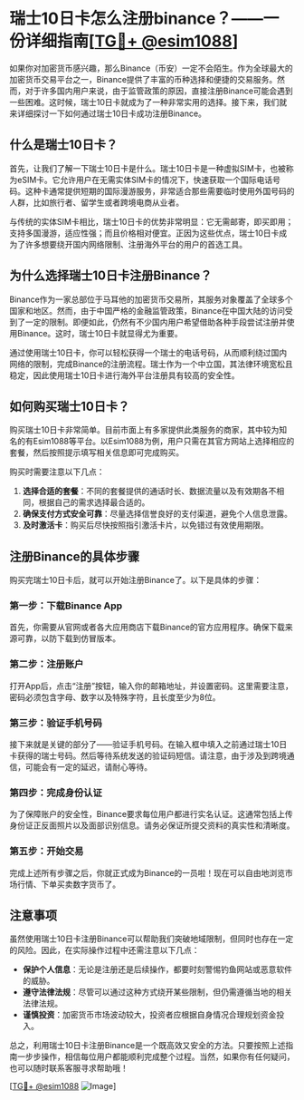 # 瑞士10日卡怎么注册binance？——一份详细指南[[TG💪+ @esim1088](https://t.me/s/esim1088)]

如果你对加密货币感兴趣，那么Binance（币安）一定不会陌生。作为全球最大的加密货币交易平台之一，Binance提供了丰富的币种选择和便捷的交易服务。然而，对于许多国内用户来说，由于监管政策的原因，直接注册Binance可能会遇到一些困难。这时候，瑞士10日卡就成为了一种非常实用的选择。接下来，我们就来详细探讨一下如何通过瑞士10日卡成功注册Binance。

## 什么是瑞士10日卡？

首先，让我们了解一下瑞士10日卡是什么。瑞士10日卡是一种虚拟SIM卡，也被称为eSIM卡。它允许用户在无需实体SIM卡的情况下，快速获取一个国际电话号码。这种卡通常提供短期的国际漫游服务，非常适合那些需要临时使用外国号码的人群，比如旅行者、留学生或者跨境电商从业者。

与传统的实体SIM卡相比，瑞士10日卡的优势非常明显：它无需邮寄，即买即用；支持多国漫游，适应性强；而且价格相对便宜。正因为这些优点，瑞士10日卡成为了许多想要绕开国内网络限制、注册海外平台的用户的首选工具。

## 为什么选择瑞士10日卡注册Binance？

Binance作为一家总部位于马耳他的加密货币交易所，其服务对象覆盖了全球多个国家和地区。然而，由于中国严格的金融监管政策，Binance在中国大陆的访问受到了一定的限制。即便如此，仍然有不少国内用户希望借助各种手段尝试注册并使用Binance。这时，瑞士10日卡就显得尤为重要。

通过使用瑞士10日卡，你可以轻松获得一个瑞士的电话号码，从而顺利绕过国内网络的限制，完成Binance的注册流程。瑞士作为一个中立国，其法律环境宽松且稳定，因此使用瑞士10日卡进行海外平台注册具有较高的安全性。

## 如何购买瑞士10日卡？

购买瑞士10日卡非常简单。目前市面上有多家提供此类服务的商家，其中较为知名的有Esim1088等平台。以Esim1088为例，用户只需在其官方网站上选择相应的套餐，然后按照提示填写相关信息即可完成购买。

购买时需要注意以下几点：
1. **选择合适的套餐**：不同的套餐提供的通话时长、数据流量以及有效期各不相同，根据自己的需求选择最合适的。
2. **确保支付方式安全可靠**：尽量选择信誉良好的支付渠道，避免个人信息泄露。
3. **及时激活卡**：购买后尽快按照指引激活卡片，以免错过有效使用期限。

## 注册Binance的具体步骤

购买完瑞士10日卡后，就可以开始注册Binance了。以下是具体的步骤：

### 第一步：下载Binance App
首先，你需要从官网或者各大应用商店下载Binance的官方应用程序。确保下载来源可靠，以防下载到仿冒版本。

### 第二步：注册账户
打开App后，点击“注册”按钮，输入你的邮箱地址，并设置密码。这里需要注意，密码必须包含字母、数字以及特殊字符，且长度至少为8位。

### 第三步：验证手机号码
接下来就是关键的部分了——验证手机号码。在输入框中填入之前通过瑞士10日卡获得的瑞士号码。然后等待系统发送的验证码短信。请注意，由于涉及到跨境通信，可能会有一定的延迟，请耐心等待。

### 第四步：完成身份认证
为了保障账户的安全性，Binance要求每位用户都进行实名认证。这通常包括上传身份证正反面照片以及面部识别信息。请务必保证所提交资料的真实性和清晰度。

### 第五步：开始交易
完成上述所有步骤之后，你就正式成为Binance的一员啦！现在可以自由地浏览市场行情、下单买卖数字货币了。

## 注意事项

虽然使用瑞士10日卡注册Binance可以帮助我们突破地域限制，但同时也存在一定的风险。因此，在实际操作过程中还需注意以下几点：
- **保护个人信息**：无论是注册还是后续操作，都要时刻警惕钓鱼网站或恶意软件的威胁。
- **遵守法律法规**：尽管可以通过这种方式绕开某些限制，但仍需遵循当地的相关法律法规。
- **谨慎投资**：加密货币市场波动较大，投资者应根据自身情况合理规划资金投入。

总之，利用瑞士10日卡注册Binance是一个既高效又安全的方法。只要按照上述指南一步步操作，相信每位用户都能顺利完成整个过程。当然，如果你有任何疑问，也可以随时联系客服寻求帮助哦！

[[TG💪+ @esim1088](https://t.me/s/esim1088) ![Image](https://i.postimg.cc/4NQfJmqS/Snipaste-2025-05-13-00-14-12.png)]